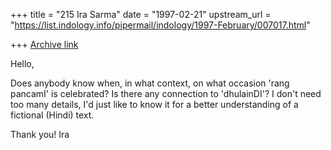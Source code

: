 +++
title = "215 Ira Sarma"
date = "1997-02-21"
upstream_url = "https://list.indology.info/pipermail/indology/1997-February/007017.html"

+++
[Archive link](https://list.indology.info/pipermail/indology/1997-February/007017.html)

Hello,

Does anybody know when, in what context, on what occasion 'rang 
pancamI' is celebrated? Is there any connection to 'dhulainDI'? I 
don't need too many details, I'd just like to know it for a better 
understanding of a fictional (Hindi) text.

Thank you!
Ira




